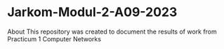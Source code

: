 # Jarkom-Modul-2-A09-2023
About This repository was created to document the results of work from Practicum 1 Computer Networks
